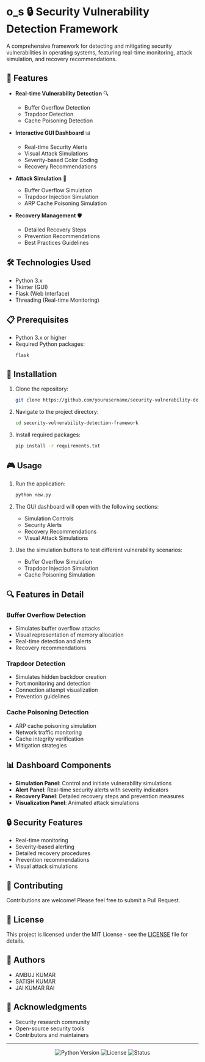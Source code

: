 # o_s 🔒 Security Vulnerability Detection Framework

A comprehensive framework for detecting and mitigating security vulnerabilities in operating systems, featuring real-time monitoring, attack simulation, and recovery recommendations.

## 🚀 Features

- **Real-time Vulnerability Detection** 🔍
  - Buffer Overflow Detection
  - Trapdoor Detection
  - Cache Poisoning Detection

- **Interactive GUI Dashboard** 📊
  - Real-time Security Alerts
  - Visual Attack Simulations
  - Severity-based Color Coding
  - Recovery Recommendations

- **Attack Simulation** 🎯
  - Buffer Overflow Simulation
  - Trapdoor Injection Simulation
  - ARP Cache Poisoning Simulation

- **Recovery Management** 🛡️
  - Detailed Recovery Steps
  - Prevention Recommendations
  - Best Practices Guidelines

## 🛠️ Technologies Used

- Python 3.x
- Tkinter (GUI)
- Flask (Web Interface)
- Threading (Real-time Monitoring)

## 📋 Prerequisites

- Python 3.x or higher
- Required Python packages:
  ```
  flask
  ```

## 🔧 Installation

1. Clone the repository:
   ```bash
   git clone https://github.com/yourusername/security-vulnerability-detection-framework.git
   ```

2. Navigate to the project directory:
   ```bash
   cd security-vulnerability-detection-framework
   ```

3. Install required packages:
   ```bash
   pip install -r requirements.txt
   ```

## 🎮 Usage

1. Run the application:
   ```bash
   python new.py
   ```

2. The GUI dashboard will open with the following sections:
   - Simulation Controls
   - Security Alerts
   - Recovery Recommendations
   - Visual Attack Simulations

3. Use the simulation buttons to test different vulnerability scenarios:
   - Buffer Overflow Simulation
   - Trapdoor Injection Simulation
   - Cache Poisoning Simulation

## 🔍 Features in Detail

### Buffer Overflow Detection
- Simulates buffer overflow attacks
- Visual representation of memory allocation
- Real-time detection and alerts
- Recovery recommendations

### Trapdoor Detection
- Simulates hidden backdoor creation
- Port monitoring and detection
- Connection attempt visualization
- Prevention guidelines

### Cache Poisoning Detection
- ARP cache poisoning simulation
- Network traffic monitoring
- Cache integrity verification
- Mitigation strategies

## 📊 Dashboard Components

- **Simulation Panel**: Control and initiate vulnerability simulations
- **Alert Panel**: Real-time security alerts with severity indicators
- **Recovery Panel**: Detailed recovery steps and prevention measures
- **Visualization Panel**: Animated attack simulations

## 🔒 Security Features

- Real-time monitoring
- Severity-based alerting
- Detailed recovery procedures
- Prevention recommendations
- Visual attack simulations

## 🤝 Contributing

Contributions are welcome! Please feel free to submit a Pull Request.

## 📝 License

This project is licensed under the MIT License - see the [LICENSE](LICENSE) file for details.

## 👥 Authors

- AMBUJ KUMAR
- SATISH KUMAR
- JAI KUMAR RAI

## 🙏 Acknowledgments

- Security research community
- Open-source security tools
- Contributors and maintainers

---

<p align="center">
  <img src="https://img.shields.io/badge/python-3.x-blue.svg" alt="Python Version">
  <img src="https://img.shields.io/badge/license-MIT-green.svg" alt="License">
  <img src="https://img.shields.io/badge/status-active-success.svg" alt="Status">
</p>
